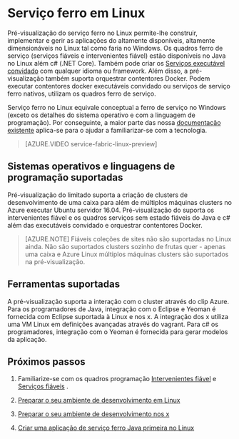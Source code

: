 <properties
   pageTitle="Ferro Azure Service no Linux | Microsoft Azure"
   description="Clusters de serviço ferro suportam Linux e Java, que significa que poderá implementar e aplicações de serviço ferro anfitriãs escritas Java e c# no Linux."
   services="service-fabric"
   documentationCenter=".net"
   authors="mani-ramaswamy"
   manager="timlt"
   editor=""/>

<tags
   ms.service="service-fabric"
   ms.devlang="Java"
   ms.topic="article"
   ms.tgt_pltfrm="NA"
   ms.workload="NA"
   ms.date="09/26/2016"
   ms.author="SubramaR"/>

# <a name="service-fabric-on-linux"></a>Serviço ferro em Linux

Pré-visualização do serviço ferro no Linux permite-lhe construir, implementar e gerir as aplicações do altamente disponíveis, altamente dimensionáveis no Linux tal como faria no Windows. Os quadros ferro de serviço (serviços fiáveis e intervenientes fiável) estão disponíveis no Java no Linux além c# (.NET Core).  Também pode criar os [Serviços executável convidado](service-fabric-deploy-existing-app.md) com qualquer idioma ou framework. Além disso, a pré-visualização também suporta orquestrar contentores Docker. Podem executar contentores docker executáveis convidado ou serviços de serviço ferro nativos, utilizam os quadros ferro de serviço.

Serviço ferro no Linux equivale conceptual a ferro de serviço no Windows (exceto os detalhes do sistema operativo e com a linguagem de programação). Por conseguinte, a maior parte das nossa [documentação existente](http://aka.ms/servicefabricdocs) aplica-se para o ajudar a familiarizar-se com a tecnologia.

> [AZURE.VIDEO service-fabric-linux-preview]

## <a name="supported-operating-systems-and-programming-languages"></a>Sistemas operativos e linguagens de programação suportadas

Pré-visualização do limitado suporta a criação de clusters de desenvolvimento de uma caixa para além de múltiplos máquinas clusters no Azure executar Ubuntu servidor 16.04. Pré-visualização do suporta os intervenientes fiável e os quadros serviços sem estado fiáveis do Java e c# além das executáveis convidado e orquestrar contentores Docker.  

>[AZURE.NOTE] Fiáveis coleções de sites não são suportadas no Linux ainda. Não são suportados clusters sozinho de frutas quer - apenas uma caixa e Azure Linux múltiplos máquinas clusters são suportados na pré-visualização.

## <a name="supported-tooling"></a>Ferramentas suportadas

A pré-visualização suporta a interação com o cluster através do clip Azure. Para os programadores de Java, integração com o Eclipse e Yeoman é fornecida com Eclipse suportada à Linux e nos x. A integração dos x utiliza uma VM Linux em definições avançadas através do vagrant. Para c# os programadores, integração com o Yeoman é fornecida para gerar modelos da aplicação.

## <a name="next-steps"></a>Próximos passos


1. Familiarize-se com os quadros programação [Intervenientes fiável](service-fabric-reliable-actors-introduction.md) e [Serviços fiáveis](service-fabric-reliable-services-introduction.md) .

2. [Preparar o seu ambiente de desenvolvimento em Linux](service-fabric-get-started-linux.md)

3. [Preparar o seu ambiente de desenvolvimento nos x](service-fabric-get-started-mac.md)

4. [Criar uma aplicação de serviço ferro Java primeira no Linux](service-fabric-create-your-first-linux-application-with-java.md)
